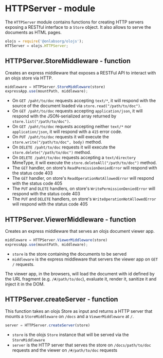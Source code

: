 HTTPServer - module
============================================================================
The `HTTPServer` module contains functions for creating HTTP servers exposing
a RESTful interface to a `Store` object. It also allows to serve the documents
as HTML pages.

```js
olojs = require('@onlabsorg/olojs');
HTTServer = olojs.HTTPServer;
```
  
HTTPServer.StoreMiddleware - function
----------------------------------------------------------------------------
Creates an express middleware that exposes a RESTFul API to interact with an
olojs store via HTTP.
```js
middleware = HTTPServer.StoreMiddleware(store)
expressApp.use(mountPath, middleware);
```
- On `GET /paht/to/doc` requests accepting `text/*`, it will respond with
  the source of the document loaded via `store.read("/path/to/doc")`.
- On `GET /paht/to/doc` requests accepting `application/json`, it will
  respond with the JSON-serialized array returned by
  `store.list("/path/to/doc")`.
- On `GET /paht/to/doc` requests accepting neither `text/*` nor
  `application/json`, it will respond with a `415` error code.
- On `PUT /paht/to/doc` requests it will execute the
  `store.write("/path/to/doc", body)` method.
- On `DELETE /paht/to/doc` requests it will execute the
  `store.delete("/path/to/doc")` method.
- On `DELETE /paht/to/doc` requests accepting a `text/directory` MimeType, 
  it will execute the `store.deleteAll("/path/to/doc")` method.
- The `GET` handler, on store's `ReadPermissionDeniedError` will
  respond with the status code 403
- The `GET` handler, on store's `ReadOperationNotAllowedError` will
  respond with the status code 405
- The `PUT` and `DLETE` handlers, on store's `WritePermissionDeniedError`
  will respond with the status code 403
- The `PUT` and `DELETE` handlers, on store's `WriteOperationNotAllowedError`
  will respond with the status code 405
  
HTTPServer.ViewerMiddleware - function
----------------------------------------------------------------------------
Creates an express middleware that serves an olojs document viewer app.

```js
middleware = HTTPServer.ViewerMiddleware(store)
expressApp.use(mountPath, middleware);
```

- `store` is the store containing the documents to be served
- `middleware` is the express middleware that servers the viewer app on
  `GET /` requests.

The viewer app, in the browsers, will load the document with id defined by 
the URL fragment (e.g. `/#/path/to/doc`), evaluate it, render it, sanitize 
it and inject it in the DOM.
  
HTTPServer.createServer - function
----------------------------------------------------------------------------
This function takes an olojs Store as input and returns a HTTP server that 
mounts a `StoreMiddleware` on `/docs` and a `ViewerMiddleware` at `/`.

```js
server = HTTPServer.createServer(store)
```

- `store` is the olojs `Store` instance that will be served via the 
  `StoreMiddleware`
- `server` is the HTTP server that serves the store on `/docs/path/to/doc`
  requests and the viewer on `/#/path/to/doc` requests
  


